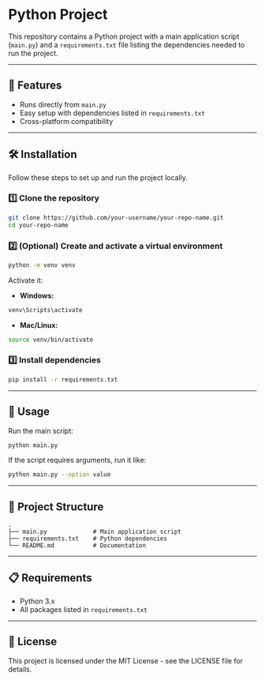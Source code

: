 # Python Project

This repository contains a Python project with a main application script (`main.py`) and a `requirements.txt` file listing the dependencies needed to run the project.

---

## 📌 Features
- Runs directly from `main.py`
- Easy setup with dependencies listed in `requirements.txt`
- Cross-platform compatibility

---

## 🛠️ Installation

Follow these steps to set up and run the project locally.

### 1️⃣ Clone the repository
```bash
git clone https://github.com/your-username/your-repo-name.git
cd your-repo-name
```

### 2️⃣ (Optional) Create and activate a virtual environment
```bash
python -m venv venv
```

Activate it:
- **Windows:**
```bash
venv\Scripts\activate
```
- **Mac/Linux:**
```bash
source venv/bin/activate
```

### 3️⃣ Install dependencies
```bash
pip install -r requirements.txt
```

---

## 🚀 Usage

Run the main script:
```bash
python main.py
```

If the script requires arguments, run it like:
```bash
python main.py --option value
```

---

## 📂 Project Structure
```
.
├── main.py             # Main application script
├── requirements.txt    # Python dependencies
└── README.md           # Documentation
```

---

## 📋 Requirements
- Python 3.x
- All packages listed in `requirements.txt`

---

## 📝 License
This project is licensed under the MIT License - see the LICENSE file for details.
